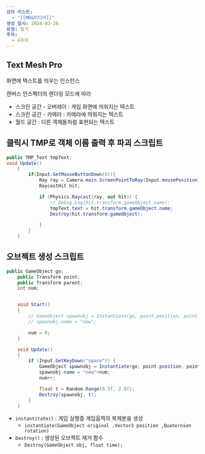 ```yaml
---
강의 리스트:
  - "[[MR&미디어]]"
생성 일시: 2024-03-26
유형: 필기
주차:
  - 4주차
---
```

## Text Mesh Pro

화면에 텍스트를 띄우는 인스턴스

  

캔버스 인스펙터의 렌더링 모드에 따라

- 스크린 공간 - 오버레이 : 게임 화면에 띄워지는 텍스트
- 스크린 공간 - 카메라 : 카메라에 띄워지는 텍스트
- 월드 공간 : 다른 객체들처럼 표현되는 텍스트

  

## 클릭시 TMP로 객체 이름 출력 후 파괴 스크립트

```C#
public TMP_Text tmpText;
void Update()
    {
        if(Input.GetMouseButtonDown(0)){
            Ray ray = Camera.main.ScreenPointToRay(Input.mousePosition);
            RaycastHit hit;

            if (Physics.Raycast(ray, out hit)) {
                // Debug.Log(hit.transform.gameObject.name);
                tmpText.text = hit.transform.gameObject.name;
                Destroy(hit.transform.gameObject);

            }
        }
    }
```

  

## 오브젝트 생성 스크립트

```C#
public GameObject go;
    public Transform point;
    public Transform parent;
    int num;


    void Start()
    {
        // GameObject spawnobj = Instantiate(go, point.position, point.rotation, parent);
        // spawnobj.name = "new";

        num = 0;
    }

    void Update()
    {
        if (Input.GetKeyDown("space")) {
            GameObject spawnobj = Instantiate(go, point.position, point.rotation, parent);
            spawnobj.name = "new"+num;
            num++;

            float t = Random.Range(0.5f, 2.0f);
            Destroy(spawnobj, t);
        }
    }
```

- `instantitate()` : 게임 실행중 게임옵젝의 복제본을 생성
    - `instantiate(GameObject original ,Vector3 position ,Quaternion rotation)`
- `Destroy()` : 생성된 오브젝트 제거 함수
    - `Destroy(GameObject obj, float time);`